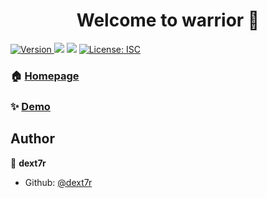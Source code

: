 <h1 align="center">Welcome to warrior 👋</h1>
<p>
  <a href="https://www.npmjs.com/package/warrior" target="_blank">
    <img alt="Version" src="https://img.shields.io/npm/v/warrior.svg">
  </a>
  <img src="https://img.shields.io/badge/node-%3E%3D16-blue.svg" />
  <img src="https://img.shields.io/badge/pnpm-%3E%3D7-blue.svg" />
  <a href="#" target="_blank">
    <img alt="License: ISC" src="https://img.shields.io/badge/License-ISC-yellow.svg" />
  </a>
</p>

### 🏠 [Homepage](https://github.com/dext7r/warrior)

### ✨ [Demo](https://github.com/dext7r/warrior)

## Author

👤 **dext7r**

* Github: [@dext7r](https://github.com/dext7r/warrior)
